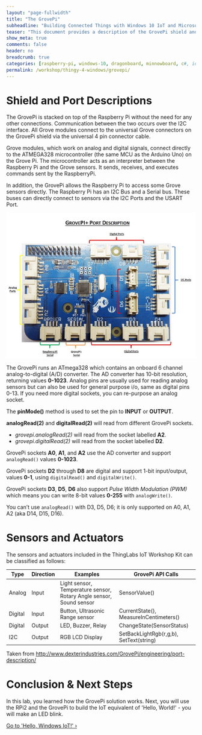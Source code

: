 ```yaml
---
layout: "page-fullwidth"
title: "The GrovePi"
subheadline: "Building Connected Things with Windows 10 IoT and Microsoft Azure"
teaser: "This document provides a description of the GrovePi shield and how it interfaces with the Raspberry Pi 2."
show_meta: true
comments: false
header: no
breadcrumb: true
categories: [raspberry-pi, windows-10, dragonboard, minnowboard, c#, iot, maker]
permalink: /workshop/thingy-4-windows/grovepi/
---
```


# Shield and Port Descriptions
The GrovePi is stacked on top of the Raspberry Pi without the need for any other connections.  Communication between the two occurs over the I2C interface. All Grove modules connect to the universal Grove connectors on the GrovePi shield via the universal 4 pin connector cable.

Grove modules, which work on analog and digital signals, connect directly to the ATMEGA328 microcontroller (the same MCU as the Arduino Uno) on the Grove Pi.  The microcontroller acts as an interpreter between the Raspberry Pi and the Grove sensors.  It sends, receives, and executes commands sent by the RaspberryPi.

In addition, the GrovePi allows the Raspberry Pi to access some Grove sensors directly.  The Raspberry Pi has an I2C Bus and a Serial bus.  These buses can directly connect to sensors via the I2C Ports and the USART Port.

![GrovePi Port Descriptions](/images/workshops/thingy-4-windows/GrovePi-Port-description.jpg)

The GrovePi runs an ATmega328 which contains an onboard 6 channel analog-to-digital (A/D) converter. The AD converter has 10-bit resolution, returning values __0-1023__. Analog pins are usually used for reading analog sensors but can also be used for general purpose i/o, same as digital pins 0-13.
If you need more digital sockets, you can re-purpose an analog socket.

The __pinMode()__ method is used to set the pin to __INPUT__ or __OUTPUT__.

__analogRead(2)__ and __digitalRead(2)__ will read from different GrovePi sockets.

* _grovepi.analogRead(2)_ will read from the socket labelled __A2__.
* _grovepi.digitalRead(2)_ will read from the socket labelled __D2__.
 
GrovePi sockets __A0__, __A1__, and __A2__ use the AD converter and support `analogRead()` values __0-1023__.

GrovePi sockets __D2__ through __D8__ are digital and support 1-bit input/output, values __0-1__, using `digitalRead()` and `digitalWrite()`.

GrovePi sockets __D3__, __D5__, __D6__ also support _Pulse Width Modulation (PWM)_ which means you can write 8-bit values __0-255__ with `analogWrite()`.

You can’t use `analogRead()` with D3, D5, D6; it is only supported on A0, A1, A2 (aka D14, D15, D16).

# Sensors and Actuators
The sensors and actuators included in the ThingLabs IoT Workshop Kit can be classified as follows:

|Type       |Direction	    |Examples	                                                             |GrovePi API Calls                         |
|-----------|---------------|------------------------------------------------------------------------|------------------------------------------|
|Analog     |Input	        |Light sensor, Temperature sensor, Rotary Angle sensor, Sound sensor     |SensorValue()                             |
|Digital    |Input	        |Button, Ultrasonic Range sensor                                         |CurrentState(), MeasureInCentimeters()    |
|Digital    |Output	        |LED, Buzzer, Relay            	                                         |ChangeState(SensorStatus)                 |
|I2C        |Output         |RGB LCD Display                                                         |SetBackLightRgb(r,g,b), SetText(string)   |

Taken from <http://www.dexterindustries.com/GrovePi/engineering/port-description/>

# Conclusion &amp; Next Steps
In this lab, you learned how the GrovePi solution works. Next, you will use the RPi2 and the GrovePi to build the IoT equivalent of 'Hello, World!' - you will make an LED blink.

<a class="radius button small" href="{{ site.url }}/workshop/thingy-4-windows/hello-windows-iot/">Go to 'Hello, Windows IoT!' ›</a>
